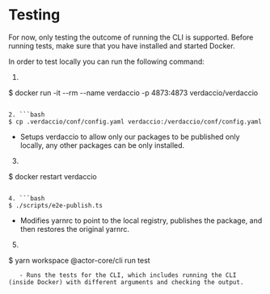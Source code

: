 # Testing

For now, only testing the outcome of running the CLI is supported. Before running tests, make sure that you have installed and started Docker. 

In order to test locally you can run the following command:

1. ```bash
$ docker run -it --rm --name verdaccio -p 4873:4873 verdaccio/verdaccio
```

2. ```bash
$ cp .verdaccio/conf/config.yaml verdaccio:/verdaccio/conf/config.yaml
```
   - Setups verdaccio to allow only our packages to be published only locally, any other packages can be only installed.

3. ```bash
$ docker restart verdaccio
```

4. ```bash
$ ./scripts/e2e-publish.ts
```
   - Modifies yarnrc to point to the local registry, publishes the package, and then restores the original yarnrc.

5. ```bash
$ yarn workspace @actor-core/cli run test
```
   - Runs the tests for the CLI, which includes running the CLI (inside Docker) with different arguments and checking the output.